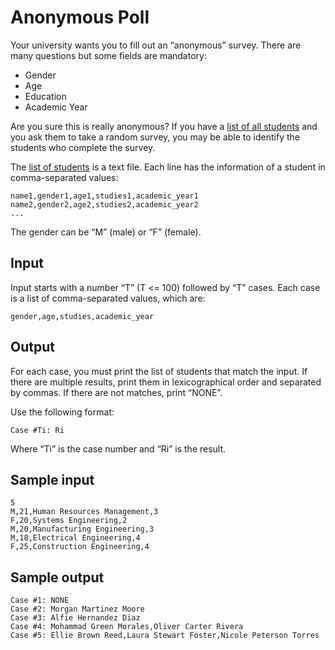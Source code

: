 # Anonymous Poll

Your university wants you to fill out an “anonymous” survey. There are many questions but some fields are mandatory:

* Gender
* Age
* Education
* Academic Year

Are you sure this is really anonymous? If you have a [list of all students](./resources/allstudents) and you ask them to take a random survey, you may be able to identify the students who complete the survey.

The [list of students](./resources/students) is a text file. Each line has the information of a student in comma-separated values:

```
name1,gender1,age1,studies1,academic_year1
name2,gender2,age2,studies2,academic_year2
...
```
The gender can be “M” (male) or “F” (female).

## Input

Input starts with a number “T” (T <= 100) followed by “T” cases. Each case is a list of comma-separated values, which are:

```
gender,age,studies,academic_year
```

## Output

For each case, you must print the list of students that match the input. If there are multiple results, print them in lexicographical order and separated by commas. If there are not matches, print “NONE”.

Use the following format:

```
Case #Ti: Ri
```

Where “Ti” is the case number and “Ri” is the result.

## Sample input

```
5
M,21,Human Resources Management,3
F,20,Systems Engineering,2
M,20,Manufacturing Engineering,3
M,18,Electrical Engineering,4
F,25,Construction Engineering,4
```

## Sample output

```
Case #1: NONE
Case #2: Morgan Martinez Moore
Case #3: Alfie Hernandez Diaz
Case #4: Mohammad Green Morales,Oliver Carter Rivera
Case #5: Ellie Brown Reed,Laura Stewart Foster,Nicole Peterson Torres
```

